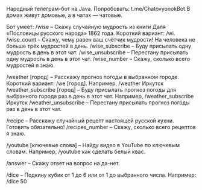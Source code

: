 Народный телеграм-бот на Java. Попробовать: t.me/ChatovyonokBot
В домах живут домовые, а в чатах  — чатовые. 

Бот умеет:
/wise – Скажу случайную мудрость из книги Даля «Пословицы русского народа» 1862 года. Короткий вариант: /wi.
/wise_count – Скажу, чему равен ваш счётчик мудрости! На человека не больше трёх мудростей в день.
/wise_subscribe – Буду присылать одну мудрость в день в этот чат.
/wise_unsubscribe – Перестану присылать одну мудрость в день в этот чат.
/wise_number – Скажу, сколько всего мудростей я знаю.

/weather [город] – Расскажу прогноз погоды в выбранном городе. Короткий вариант: /we [город].
Например, /weather Иркутск
/weather_subscribe [город] – Буду присылать прогноз погоды для выбранного города раз в день в этот чат.
Например, /weather_subscribe Иркутск
/weather_unsubscribe – Перестану присылать прогноз погоды раз в день в этот чат.

/recipe – Расскажу случайный рецепт настоящей русской кухни. Готовить обязательно!
/recipes_number – Скажу, сколько всего рецептов я знаю.

/youtube [ключевые слова] – Найду видео в YouTube по ключевым словам.
Например, /youtube как сделать белый квас.

/answer – Скажу ответ на вопрос на да-нет.

/dice – Подкину кубик от 1 до 6 или от 1 до выбранного числа.
Например: /dice 50
